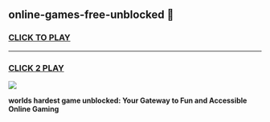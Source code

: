 
## online-games-free-unblocked 👋
<h3>
<a href="https://premium.freeplayer.one?title=online-games-free-unblocked&ref=14F">CLICK TO PLAY</a></h3>
<hr>

<h3>
<a href="https://premium.freeplayer.one?title=online-games-free-unblocked&ref=14F">CLICK 2 PLAY</a>
  
</h3>

<a href="https://premium.freeplayer.one?title=online-games-free-unblocked&ref=12F/"><img src="https://clearcache.store/games.png"></a>


**worlds hardest game unblocked: Your Gateway to Fun and Accessible Online Gaming**
